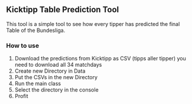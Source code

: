 ## Kicktipp Table Prediction Tool

This tool is a simple tool to see how every tipper has predicted the final Table of the Bundesliga.

### How to use

1. Download the predictions from Kicktipp as CSV (tipps aller tipper) you need to download all 34 matchdays
2. Create new Directory in Data
3. Put the CSVs in the new Directory
4. Run the main class
5. Select the directory in the console
6. Profit
